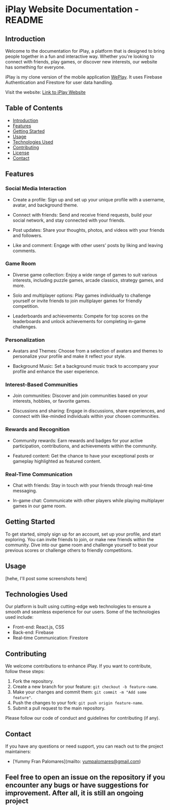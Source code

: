 # iPlay Website Documentation - README

## Introduction

Welcome to the documentation for iPlay, a platform that is designed to bring people together in a fun and interactive way. Whether you're looking to connect with friends, play games, or discover new interests, our website has something for everyone.

iPlay is my clone version of the mobile application [WePlay](https://weplayapp.com/). It uses Firebase Authentication and Firestore for user data handling.

Visit the website: [Link to iPlay Website](https://yummyfran.github.io/iPlay)

## Table of Contents

- [Introduction](#introduction)
- [Features](#features)
- [Getting Started](#getting-started)
- [Usage](#usage)
- [Technologies Used](#technologies-used)
- [Contributing](#contributing)
- [License](#license)
- [Contact](#contact)


## Features

### Social Media Interaction

- Create a profile: Sign up and set up your unique profile with a username, avatar, and background theme.

- Connect with friends: Send and receive friend requests, build your social network, and stay connected with your friends.

- Post updates: Share your thoughts, photos, and videos with your friends and followers.

- Like and comment: Engage with other users' posts by liking and leaving comments.

### Game Room

- Diverse game collection: Enjoy a wide range of games to suit various interests, including puzzle games, arcade classics, strategy games, and more.

- Solo and multiplayer options: Play games individually to challenge yourself or invite friends to join multiplayer games for friendly competition.

- Leaderboards and achievements: Compete for top scores on the leaderboards and unlock achievements for completing in-game challenges.

### Personalization

- Avatars and Themes: Choose from a selection of avatars and themes to personalize your profile and make it reflect your style.

- Background Music: Set a background music track to accompany your profile and enhance the user experience.

### Interest-Based Communities

- Join communities: Discover and join communities based on your interests, hobbies, or favorite games.

- Discussions and sharing: Engage in discussions, share experiences, and connect with like-minded individuals within your chosen communities.

### Rewards and Recognition

- Community rewards: Earn rewards and badges for your active participation, contributions, and achievements within the community.

- Featured content: Get the chance to have your exceptional posts or gameplay highlighted as featured content.

### Real-Time Communication

- Chat with friends: Stay in touch with your friends through real-time messaging.

- In-game chat: Communicate with other players while playing multiplayer games in our game room.



## Getting Started

To get started, simply sign up for an account, set up your profile, and start exploring. You can invite friends to join, or make new friends within the community. Dive into our game room and challenge yourself to beat your previous scores or challenge others to friendly competitions.


## Usage

[hehe, I'll post some screenshots here]


## Technologies Used

Our platform is built using cutting-edge web technologies to ensure a smooth and seamless experience for our users. Some of the technologies used include:

- Front-end: React.js, CSS
- Back-end: Firebase
- Real-time Communication: Firestore


## Contributing

We welcome contributions to enhance iPlay. If you want to contribute, follow these steps:

1. Fork the repository.
2. Create a new branch for your feature: `git checkout -b feature-name`.
3. Make your changes and commit them: `git commit -m "Add some feature"`.
4. Push the changes to your fork: `git push origin feature-name`.
5. Submit a pull request to the main repository.

Please follow our code of conduct and guidelines for contributing (if any).


## Contact

If you have any questions or need support, you can reach out to the project maintainers:

- [Yummy Fran Palomares](mailto: yumpalomares@gmail.com)

Feel free to open an issue on the repository if you encounter any bugs or have suggestions for improvement.
After all, it is still an ongoing project
---
